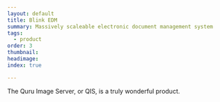 ```yaml
---
layout: default
title: Blink EDM
summary: Massively scaleable electronic document management system
tags:
  - product
order: 3
thumbnail:
headimage:
index: true

---
```


The Quru Image Server, or QIS, is a truly wonderful product.
